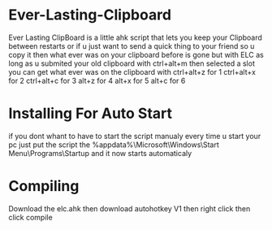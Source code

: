 # Ever-Lasting-Clipboard
Ever Lasting ClipBoard is a little ahk script that lets you keep your Clipboard between restarts or if u just want to send a quick thing to your friend so u copy it then 
what ever was on your clipboard before is gone but with ELC as long as u submited your old clipboard with ctrl+alt+m then selected a slot you can get what ever was on the clipboard with 
ctrl+alt+z for 1 ctrl+alt+x
for 2 ctrl+alt+c for 3 alt+z for 4 alt+x for 5 alt+c for 6
# Installing For Auto Start
if you dont whant to have to start the script manualy every time u start your pc just put the script the %appdata%\Microsoft\Windows\Start Menu\Programs\Startup and it 
now starts automaticaly 
# Compiling 
Download the elc.ahk then download autohotkey V1 then right click then click compile
